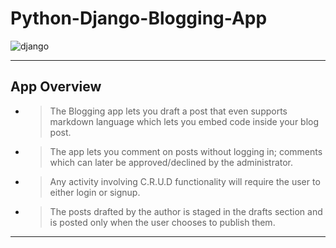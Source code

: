 # Python-Django-Blogging-App
![django](https://i.ibb.co/8BCSGdH/django.png)

---
## App Overview
* >The Blogging app lets you draft a post that even supports markdown language which lets you embed code inside your blog post.
* >The app lets you comment on posts without logging in; comments which can later be approved/declined by the administrator.
* >Any activity involving C.R.U.D functionality will require the user to either login or signup.
* >The posts drafted by the author is staged in the drafts section and is posted only when the user chooses to publish them.

---